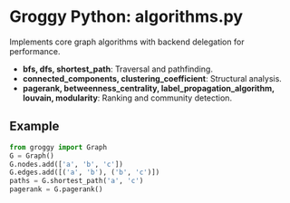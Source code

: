 # Groggy Python: algorithms.py

Implements core graph algorithms with backend delegation for performance.

- **bfs, dfs, shortest_path**: Traversal and pathfinding.
- **connected_components, clustering_coefficient**: Structural analysis.
- **pagerank, betweenness_centrality, label_propagation_algorithm, louvain, modularity**: Ranking and community detection.

## Example
```python
from groggy import Graph
G = Graph()
G.nodes.add(['a', 'b', 'c'])
G.edges.add([('a', 'b'), ('b', 'c')])
paths = G.shortest_path('a', 'c')
pagerank = G.pagerank()
```
